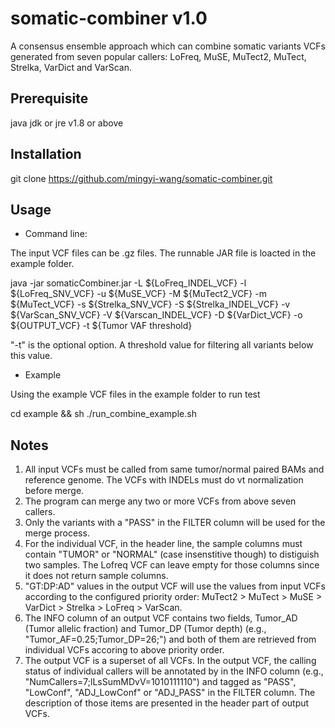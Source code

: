 # somatic-combiner v1.0
A consensus ensemble approach which can combine somatic variants VCFs generated from seven popular callers: LoFreq, MuSE, MuTect2, MuTect, Strelka, VarDict and VarScan.

## Prerequisite
java jdk or jre v1.8 or above

## Installation
git clone https://github.com/mingyi-wang/somatic-combiner.git

## Usage
- Command line:

The input VCF files can be .gz files. The runnable JAR file is loacted in the example folder.

java -jar somaticCombiner.jar -L ${LoFreq_INDEL_VCF} -l ${LoFreq_SNV_VCF} -u ${MuSE_VCF} -M ${MuTect2_VCF} -m ${MuTect_VCF} -s ${Strelka_SNV_VCF} -S ${Strelka_INDEL_VCF} -v ${VarScan_SNV_VCF} -V ${Varscan_INDEL_VCF} -D ${VarDict_VCF} -o ${OUTPUT_VCF} -t ${Tumor VAF threshold}

"-t" is the optional option. A threshold value for filtering all variants below this value.
- Example

Using the example VCF files in the example folder to run test

cd example && sh ./run_combine_example.sh

## Notes
1. All input VCFs must be called from same tumor/normal paired BAMs and reference genome. The VCFs with INDELs must do vt normalization before merge.
2. The program can merge any two or more VCFs from above seven callers.
3. Only the variants with a "PASS" in the FILTER column will be used for the merge process.
4. For the individual VCF, in the header line, the sample columns must contain "TUMOR" or "NORMAL" (case insenstitive though) to distiguish two samples. The Lofreq VCF can leave empty for those columns since it does not return sample columns.
5. "GT:DP:AD" values in the output VCF will use the values from input VCFs according to the configured priority order: MuTect2 > MuTect > MuSE > VarDict > Strelka > LoFreq > VarScan.
6. The INFO column of an output VCF contains two fields, Tumor_AD (Tumor allelic fraction) and Tumor_DP (Tumor depth) (e.g., "Tumor_AF=0.25;Tumor_DP=26;") and both of them are retrieved from individual VCFs accoring to above priority order.
7. The output VCF is a superset of all VCFs. In the output VCF, the calling status of individual callers will be annotated by in the INFO column (e.g., "NumCallers=7;lLsSumMDvV=1010111110") and tagged as "PASS", "LowConf", "ADJ_LowConf" or "ADJ_PASS" in the FILTER column. The description of those items are presented in the header part of output VCFs.